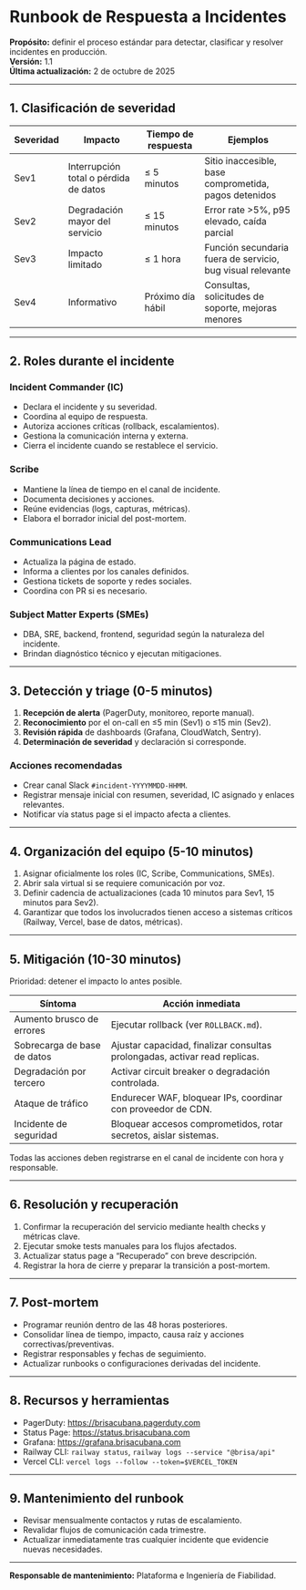 # Runbook de Respuesta a Incidentes

**Propósito:** definir el proceso estándar para detectar, clasificar y resolver incidentes en producción.  
**Versión:** 1.1  
**Última actualización:** 2 de octubre de 2025

---

## 1. Clasificación de severidad

| Severidad | Impacto                               | Tiempo de respuesta | Ejemplos                                                   |
| --------- | ------------------------------------- | ------------------- | ---------------------------------------------------------- |
| Sev1      | Interrupción total o pérdida de datos | ≤ 5 minutos         | Sitio inaccesible, base comprometida, pagos detenidos      |
| Sev2      | Degradación mayor del servicio        | ≤ 15 minutos        | Error rate >5%, p95 elevado, caída parcial                 |
| Sev3      | Impacto limitado                      | ≤ 1 hora            | Función secundaria fuera de servicio, bug visual relevante |
| Sev4      | Informativo                           | Próximo día hábil   | Consultas, solicitudes de soporte, mejoras menores         |

---

## 2. Roles durante el incidente

### Incident Commander (IC)

- Declara el incidente y su severidad.
- Coordina al equipo de respuesta.
- Autoriza acciones críticas (rollback, escalamientos).
- Gestiona la comunicación interna y externa.
- Cierra el incidente cuando se restablece el servicio.

### Scribe

- Mantiene la línea de tiempo en el canal de incidente.
- Documenta decisiones y acciones.
- Reúne evidencias (logs, capturas, métricas).
- Elabora el borrador inicial del post-mortem.

### Communications Lead

- Actualiza la página de estado.
- Informa a clientes por los canales definidos.
- Gestiona tickets de soporte y redes sociales.
- Coordina con PR si es necesario.

### Subject Matter Experts (SMEs)

- DBA, SRE, backend, frontend, seguridad según la naturaleza del incidente.
- Brindan diagnóstico técnico y ejecutan mitigaciones.

---

## 3. Detección y triage (0-5 minutos)

1. **Recepción de alerta** (PagerDuty, monitoreo, reporte manual).
2. **Reconocimiento** por el on-call en ≤5 min (Sev1) o ≤15 min (Sev2).
3. **Revisión rápida** de dashboards (Grafana, CloudWatch, Sentry).
4. **Determinación de severidad** y declaración si corresponde.

### Acciones recomendadas

- Crear canal Slack `#incident-YYYYMMDD-HHMM`.
- Registrar mensaje inicial con resumen, severidad, IC asignado y enlaces relevantes.
- Notificar vía status page si el impacto afecta a clientes.

---

## 4. Organización del equipo (5-10 minutos)

1. Asignar oficialmente los roles (IC, Scribe, Communications, SMEs).
2. Abrir sala virtual si se requiere comunicación por voz.
3. Definir cadencia de actualizaciones (cada 10 minutos para Sev1, 15 minutos para Sev2).
4. Garantizar que todos los involucrados tienen acceso a sistemas críticos (Railway, Vercel, base de datos, métricas).

---

## 5. Mitigación (10-30 minutos)

Prioridad: detener el impacto lo antes posible.

| Síntoma                     | Acción inmediata                                                           |
| --------------------------- | -------------------------------------------------------------------------- |
| Aumento brusco de errores   | Ejecutar rollback (ver `ROLLBACK.md`).                                     |
| Sobrecarga de base de datos | Ajustar capacidad, finalizar consultas prolongadas, activar read replicas. |
| Degradación por tercero     | Activar circuit breaker o degradación controlada.                          |
| Ataque de tráfico           | Endurecer WAF, bloquear IPs, coordinar con proveedor de CDN.               |
| Incidente de seguridad      | Bloquear accesos comprometidos, rotar secretos, aislar sistemas.           |

Todas las acciones deben registrarse en el canal de incidente con hora y responsable.

---

## 6. Resolución y recuperación

1. Confirmar la recuperación del servicio mediante health checks y métricas clave.
2. Ejecutar smoke tests manuales para los flujos afectados.
3. Actualizar status page a “Recuperado” con breve descripción.
4. Registrar la hora de cierre y preparar la transición a post-mortem.

---

## 7. Post-mortem

- Programar reunión dentro de las 48 horas posteriores.
- Consolidar línea de tiempo, impacto, causa raíz y acciones correctivas/preventivas.
- Registrar responsables y fechas de seguimiento.
- Actualizar runbooks o configuraciones derivadas del incidente.

---

## 8. Recursos y herramientas

- PagerDuty: https://brisacubana.pagerduty.com
- Status Page: https://status.brisacubana.com
- Grafana: https://grafana.brisacubana.com
- Railway CLI: `railway status`, `railway logs --service "@brisa/api"`
- Vercel CLI: `vercel logs --follow --token=$VERCEL_TOKEN`

---

## 9. Mantenimiento del runbook

- Revisar mensualmente contactos y rutas de escalamiento.
- Revalidar flujos de comunicación cada trimestre.
- Actualizar inmediatamente tras cualquier incidente que evidencie nuevas necesidades.

---

**Responsable de mantenimiento:** Plataforma e Ingeniería de Fiabilidad.
